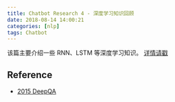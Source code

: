 ```yaml
---
title: Chatbot Research 4 - 深度学习知识回顾
date: 2018-08-14 14:00:21
categories: [nlp]
tags: Chatbot
---
```


该篇主要介绍一些 RNN、LSTM 等深度学习知识。  [详情请戳](/deeplearning/#5-Sequence-Models)

<!-- more -->


## Reference

- [2015 DeepQA][1]

[1]: https://github.com/Conchylicultor/DeepQA
